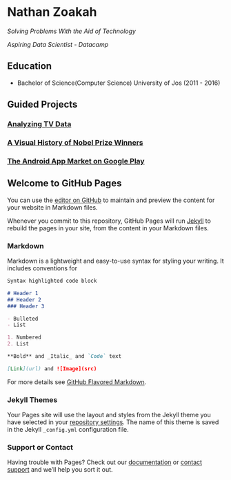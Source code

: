 # Nathan Zoakah

*Solving Problems With the Aid of Technology*

*Aspiring Data Scientist - Datacamp*


## Education 
* Bachelor of Science(Computer Science) University of Jos (2011 - 2016)


##  Guided Projects
### [Analyzing TV Data](https://learn.datacamp.com/projects/super-bowl)

### [A Visual History of Nobel Prize Winners]()

### [The Android App Market on Google Play]()












## Welcome to GitHub Pages

You can use the [editor on GitHub](https://github.com/nathanzoakah/Potfolio/edit/main/README.md) to maintain and preview the content for your website in Markdown files.

Whenever you commit to this repository, GitHub Pages will run [Jekyll](https://jekyllrb.com/) to rebuild the pages in your site, from the content in your Markdown files.

### Markdown

Markdown is a lightweight and easy-to-use syntax for styling your writing. It includes conventions for

```markdown
Syntax highlighted code block

# Header 1
## Header 2
### Header 3

- Bulleted
- List

1. Numbered
2. List

**Bold** and _Italic_ and `Code` text

[Link](url) and ![Image](src)
```

For more details see [GitHub Flavored Markdown](https://guides.github.com/features/mastering-markdown/).

### Jekyll Themes

Your Pages site will use the layout and styles from the Jekyll theme you have selected in your [repository settings](https://github.com/nathanzoakah/Potfolio/settings/pages). The name of this theme is saved in the Jekyll `_config.yml` configuration file.

### Support or Contact

Having trouble with Pages? Check out our [documentation](https://docs.github.com/categories/github-pages-basics/) or [contact support](https://support.github.com/contact) and we’ll help you sort it out.
